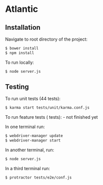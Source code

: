 Atlantic
=============

Installation
------------

Navigate to root directory of the project:

```sh
$ bower install 
$ npm install
```
To run locally:

```sh
$ node server.js
```

Testing
-------

To run unit tests (44 tests):

```sh
$ karma start tests/unit/karma.conf.js
```


To run feature tests ( tests): - not finished yet

In one terminal run:
```sh
$ webdriver-manager update
$ webdriver-manager start
```
In another terminal, run:
```sh
$ node server.js
```
In a third terminal run:
```sh
$ protractor tests/e2e/conf.js
```